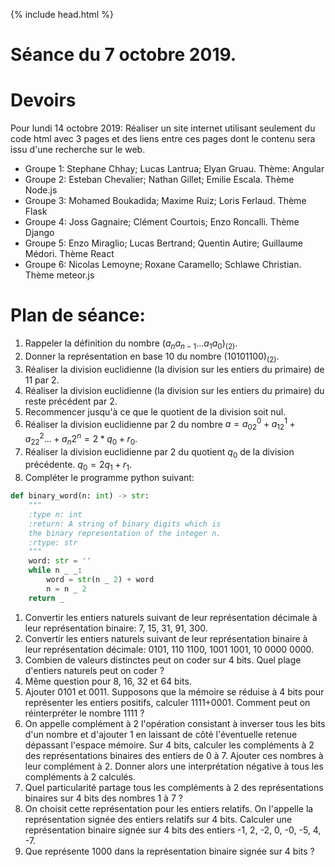 {% include head.html %}

# Séance du 7 octobre 2019.

# Devoirs

Pour lundi 14 octobre 2019: Réaliser un site internet utilisant seulement du code html avec 3 pages et des liens entre ces pages dont le contenu sera issu d'une recherche sur le web.

* Groupe 1: Stephane Chhay; Lucas Lantrua; Elyan Gruau. Thème: Angular
* Groupe 2: Esteban Chevalier; Nathan Gillet; Emilie Escala. Thème Node.js
* Groupe 3: Mohamed Boukadida; Maxime Ruiz; Loris Ferlaud. Thème Flask
* Groupe 4: Joss Gagnaire; Clément Courtois; Enzo Roncalli. Thème Django
* Groupe 5: Enzo Miraglio; Lucas Bertrand; Quentin Autire; Guillaume Médori. Thème React
* Groupe 6: Nicolas Lemoyne; Roxane Caramello; Schlawe Christian. Thème meteor.js

# Plan de séance:

1. Rappeler la définition du nombre $(a_na_{n-1}...a_1a_0)_{(2)}$.
1. Donner la représentation en base 10 du nombre $(10101100)_{(2)}$.
1. Réaliser la division euclidienne (la division sur les entiers du primaire) de 11 par 2.
1. Réaliser la division euclidienne (la division sur les entiers du primaire) du reste précédent par 2.
1. Recommencer jusqu'à ce que le quotient de la division soit nul.
1. Réaliser la division euclidienne par 2 du nombre $a=a_02^0+a_12^1+a_22^2...+a_n2^n=2*q_0+r_0$.
1. Réaliser la division euclidienne par 2 du quotient $q_0$ de la division précédente. $q_0=2q_1+r_1$.
1. Compléter le programme python suivant:
```python
def binary_word(n: int) -> str:
    """
    :type n: int
    :return: A string of binary digits which is 
    the binary representation of the integer n.
    :rtype: str    
    """
    word: str = ''
    while n _ _:
        word = str(n _ 2) + word
        n = n _ 2
    return _
```
1. Convertir les entiers naturels suivant de leur représentation décimale à leur représentation binaire: 7, 15, 31, 91, 300.
1. Convertir les entiers naturels suivant de leur représentation binaire à leur représentation décimale: 0101, 110 1100, 1001 1001, 10 0000 0000.
1. Combien de valeurs distinctes peut on coder sur 4 bits. Quel plage d'entiers naturels peut on coder ?
1. Même question pour 8, 16, 32 et 64 bits.
1. Ajouter 0101 et 0011. Supposons que la mémoire se réduise à 4 bits pour représenter les entiers positifs, calculer 1111+0001. Comment peut on réinterpréter le nombre 1111 ?
1. On appelle complément à 2 l'opération consistant à inverser tous les bits d'un nombre et d'ajouter 1 en laissant de côté l'éventuelle retenue dépassant l'espace mémoire. Sur 4 bits, calculer les compléments à 2 des représentations binaires des entiers de 0 à 7. Ajouter ces nombres à leur complément à 2. Donner alors une interprétation négative à tous les compléments à 2 calculés.
1. Quel particularité partage tous les compléments à 2 des représentations binaires sur 4 bits des nombres 1 à 7 ?
1. On choisit cette représentation pour les entiers relatifs. On l'appelle la représentation signée des entiers relatifs sur 4 bits. Calculer une représentation binaire signée sur 4 bits des entiers -1, 2, -2, 0, -0, -5, 4, -7.
1. Que représente 1000 dans la représentation binaire signée sur 4 bits ?
